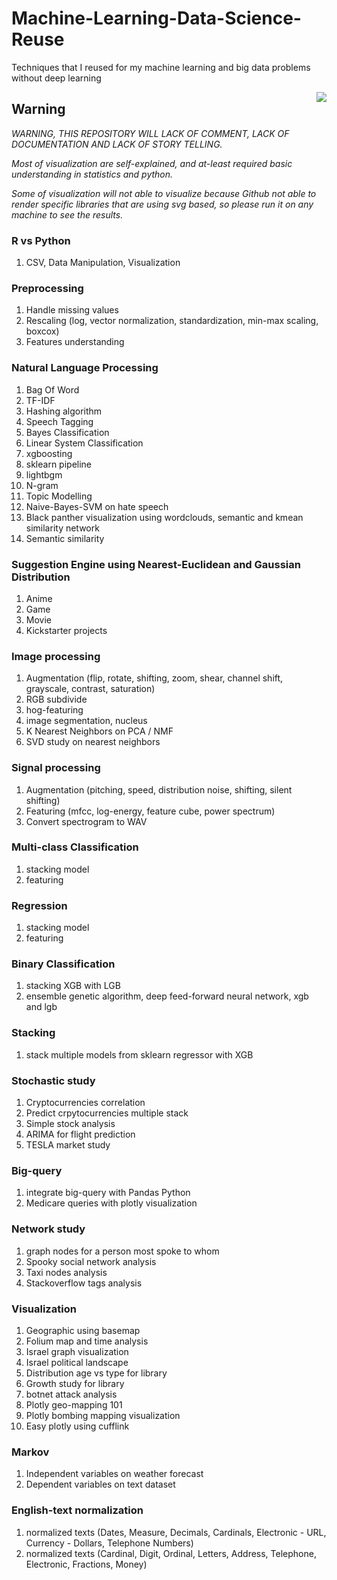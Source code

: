 # Machine-Learning-Data-Science-Reuse
Techniques that I reused for my machine learning and big data problems without deep learning

<img src="https://vignette.wikia.nocookie.net/2007scape/images/8/8c/Genie.png/revision/latest?cb=20151018052559" align="right">

## Warning

*WARNING, THIS REPOSITORY WILL LACK OF COMMENT, LACK OF DOCUMENTATION AND LACK OF STORY TELLING.*

*Most of visualization are self-explained, and at-least required basic understanding in statistics and python.*

*Some of visualization will not able to visualize because Github not able to render specific libraries that are using svg based, so please run it on any machine to see the results.*

### R vs Python
1. CSV, Data Manipulation, Visualization

### Preprocessing
1. Handle missing values
2. Rescaling (log, vector normalization, standardization, min-max scaling, boxcox)
3. Features understanding

### Natural Language Processing
1. Bag Of Word
2. TF-IDF
3. Hashing algorithm
4. Speech Tagging
5. Bayes Classification
6. Linear System Classification
7. xgboosting
8. sklearn pipeline
9. lightbgm
10. N-gram
11. Topic Modelling
12. Naive-Bayes-SVM on hate speech
13. Black panther visualization using wordclouds, semantic and kmean similarity network
14. Semantic similarity

### Suggestion Engine using Nearest-Euclidean and Gaussian Distribution
1. Anime
2. Game
3. Movie
4. Kickstarter projects

### Image processing
1. Augmentation (flip, rotate, shifting, zoom, shear, channel shift, grayscale, contrast, saturation)
2. RGB subdivide
3. hog-featuring
4. image segmentation, nucleus
5. K Nearest Neighbors on PCA / NMF
6. SVD study on nearest neighbors

### Signal processing
1. Augmentation (pitching, speed, distribution noise, shifting, silent shifting)
2. Featuring (mfcc, log-energy, feature cube, power spectrum)
3. Convert spectrogram to WAV

### Multi-class Classification
1. stacking model
2. featuring

### Regression
1. stacking model
2. featuring

### Binary Classification
1. stacking XGB with LGB
2. ensemble genetic algorithm, deep feed-forward neural network, xgb and lgb

### Stacking
1. stack multiple models from sklearn regressor with XGB

### Stochastic study
1. Cryptocurrencies correlation
2. Predict crpytocurrencies multiple stack
3. Simple stock analysis
4. ARIMA for flight prediction
5. TESLA market study

### Big-query
1. integrate big-query with Pandas Python
2. Medicare queries with plotly visualization

### Network study
1. graph nodes for a person most spoke to whom
2. Spooky social network analysis
3. Taxi nodes analysis
4. Stackoverflow tags analysis

### Visualization
1. Geographic using basemap
2. Folium map and time analysis
3. Israel graph visualization
4. Israel political landscape
5. Distribution age vs type for library
6. Growth study for library
7. botnet attack analysis
8. Plotly geo-mapping 101
9. Plotly bombing mapping visualization
10. Easy plotly using cufflink

### Markov
1. Independent variables on weather forecast
2. Dependent variables on text dataset

### English-text normalization
1. normalized texts (Dates, Measure, Decimals, Cardinals, Electronic - URL, Currency - Dollars, Telephone Numbers)
2. normalized texts (Cardinal, Digit, Ordinal, Letters, Address, Telephone, Electronic, Fractions, Money)
